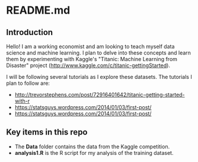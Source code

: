 # README.md
## Introduction
Hello! I am a working economist and am looking to teach myself data science and machine learning. I plan to delve into these concepts and learn them by experimenting with Kaggle's "Titanic: Machine Learning from Disaster" project (http://www.kaggle.com/c/titanic-gettingStarted).

I will be following several tutorials as I explore these datasets. The tutorials I plan to follow are:
- http://trevorstephens.com/post/72916401642/titanic-getting-started-with-r
- https://statsguys.wordpress.com/2014/01/03/first-post/
- https://statsguys.wordpress.com/2014/01/03/first-post/

## Key items in this repo
- The **Data** folder contains the data from the Kaggle competition.
- **analysis1.R** is the R script for my analysis of the training dataset.

